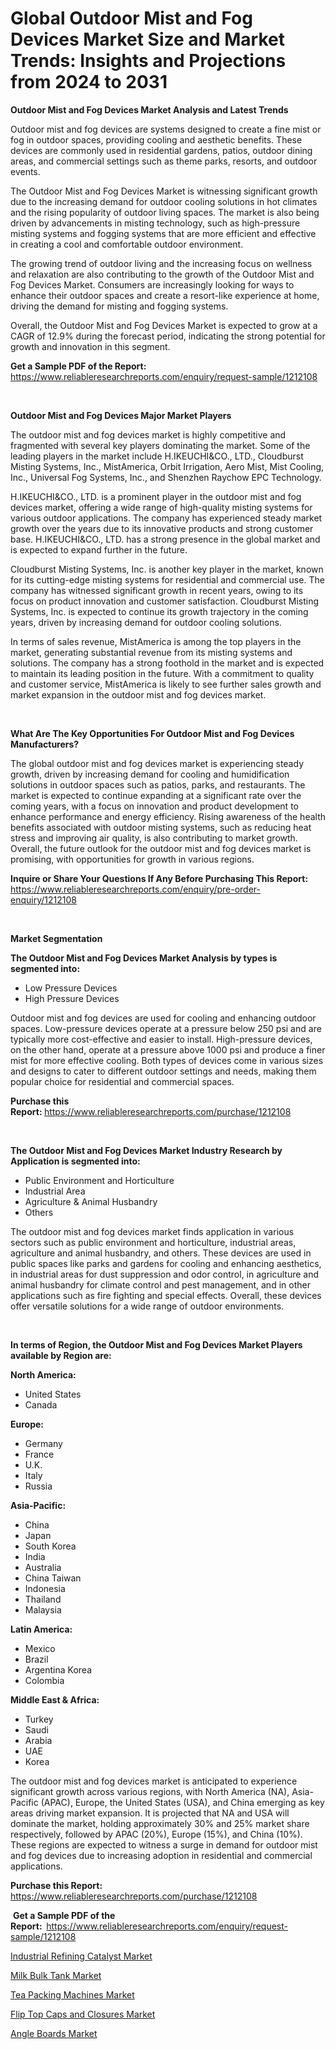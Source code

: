 <p><h1>Global Outdoor Mist and Fog Devices Market Size and Market Trends: Insights and Projections from 2024 to 2031</h1></p><p><strong>Outdoor Mist and Fog Devices Market Analysis and Latest Trends</strong></p>
<p><p>Outdoor mist and fog devices are systems designed to create a fine mist or fog in outdoor spaces, providing cooling and aesthetic benefits. These devices are commonly used in residential gardens, patios, outdoor dining areas, and commercial settings such as theme parks, resorts, and outdoor events.</p><p>The Outdoor Mist and Fog Devices Market is witnessing significant growth due to the increasing demand for outdoor cooling solutions in hot climates and the rising popularity of outdoor living spaces. The market is also being driven by advancements in misting technology, such as high-pressure misting systems and fogging systems that are more efficient and effective in creating a cool and comfortable outdoor environment.</p><p>The growing trend of outdoor living and the increasing focus on wellness and relaxation are also contributing to the growth of the Outdoor Mist and Fog Devices Market. Consumers are increasingly looking for ways to enhance their outdoor spaces and create a resort-like experience at home, driving the demand for misting and fogging systems.</p><p>Overall, the Outdoor Mist and Fog Devices Market is expected to grow at a CAGR of 12.9% during the forecast period, indicating the strong potential for growth and innovation in this segment.</p></p>
<p><strong>Get a Sample PDF of the Report:&nbsp;</strong> <a href="https://www.reliableresearchreports.com/enquiry/request-sample/1212108">https://www.reliableresearchreports.com/enquiry/request-sample/1212108</a></p>
<p>&nbsp;</p>
<p><strong>Outdoor Mist and Fog Devices Major Market Players</strong></p>
<p><p>The outdoor mist and fog devices market is highly competitive and fragmented with several key players dominating the market. Some of the leading players in the market include H.IKEUCHI&CO., LTD., Cloudburst Misting Systems, Inc., MistAmerica, Orbit Irrigation, Aero Mist, Mist Cooling, Inc., Universal Fog Systems, Inc., and Shenzhen Raychow EPC Technology.</p><p>H.IKEUCHI&CO., LTD. is a prominent player in the outdoor mist and fog devices market, offering a wide range of high-quality misting systems for various outdoor applications. The company has experienced steady market growth over the years due to its innovative products and strong customer base. H.IKEUCHI&CO., LTD. has a strong presence in the global market and is expected to expand further in the future.</p><p>Cloudburst Misting Systems, Inc. is another key player in the market, known for its cutting-edge misting systems for residential and commercial use. The company has witnessed significant growth in recent years, owing to its focus on product innovation and customer satisfaction. Cloudburst Misting Systems, Inc. is expected to continue its growth trajectory in the coming years, driven by increasing demand for outdoor cooling solutions.</p><p>In terms of sales revenue, MistAmerica is among the top players in the market, generating substantial revenue from its misting systems and solutions. The company has a strong foothold in the market and is expected to maintain its leading position in the future. With a commitment to quality and customer service, MistAmerica is likely to see further sales growth and market expansion in the outdoor mist and fog devices market.</p></p>
<p>&nbsp;</p>
<p><strong>What Are The Key Opportunities For Outdoor Mist and Fog Devices Manufacturers?</strong></p>
<p><p>The global outdoor mist and fog devices market is experiencing steady growth, driven by increasing demand for cooling and humidification solutions in outdoor spaces such as patios, parks, and restaurants. The market is expected to continue expanding at a significant rate over the coming years, with a focus on innovation and product development to enhance performance and energy efficiency. Rising awareness of the health benefits associated with outdoor misting systems, such as reducing heat stress and improving air quality, is also contributing to market growth. Overall, the future outlook for the outdoor mist and fog devices market is promising, with opportunities for growth in various regions.</p></p>
<p><strong>Inquire or Share Your Questions If Any Before Purchasing This Report:</strong> <a href="https://www.reliableresearchreports.com/enquiry/pre-order-enquiry/1212108">https://www.reliableresearchreports.com/enquiry/pre-order-enquiry/1212108</a></p>
<p>&nbsp;</p>
<p><strong>Market Segmentation</strong></p>
<p><strong>The Outdoor Mist and Fog Devices Market Analysis by types is segmented into:</strong></p>
<p><ul><li>Low Pressure Devices</li><li>High Pressure Devices</li></ul></p>
<p><p>Outdoor mist and fog devices are used for cooling and enhancing outdoor spaces. Low-pressure devices operate at a pressure below 250 psi and are typically more cost-effective and easier to install. High-pressure devices, on the other hand, operate at a pressure above 1000 psi and produce a finer mist for more effective cooling. Both types of devices come in various sizes and designs to cater to different outdoor settings and needs, making them popular choice for residential and commercial spaces.</p></p>
<p><strong>Purchase this Report:&nbsp;</strong><a href="https://www.reliableresearchreports.com/purchase/1212108">https://www.reliableresearchreports.com/purchase/1212108</a></p>
<p>&nbsp;</p>
<p><strong>The Outdoor Mist and Fog Devices Market Industry Research by Application is segmented into:</strong></p>
<p><ul><li>Public Environment and Horticulture</li><li>Industrial Area</li><li>Agriculture & Animal Husbandry</li><li>Others</li></ul></p>
<p><p>The outdoor mist and fog devices market finds application in various sectors such as public environment and horticulture, industrial areas, agriculture and animal husbandry, and others. These devices are used in public spaces like parks and gardens for cooling and enhancing aesthetics, in industrial areas for dust suppression and odor control, in agriculture and animal husbandry for climate control and pest management, and in other applications such as fire fighting and special effects. Overall, these devices offer versatile solutions for a wide range of outdoor environments.</p></p>
<p>&nbsp;</p>
<p><strong>In terms of Region, the Outdoor Mist and Fog Devices Market Players available by Region are:</strong></p>
<p>
    <p> <strong> North America: </strong>
        <ul>
            <li>United States</li>
            <li>Canada</li>
        </ul>
        </p> 
    <p> <strong> Europe: </strong>
        <ul>
            <li>Germany</li>
            <li>France</li>
            <li>U.K.</li>
            <li>Italy</li>
            <li>Russia</li>
        </ul>
        </p> 
    <p> <strong> Asia-Pacific: </strong>
        <ul>
            <li>China</li>
            <li>Japan</li>
            <li>South Korea</li>
            <li>India</li>
            <li>Australia</li>
            <li>China Taiwan</li>
            <li>Indonesia</li>
            <li>Thailand</li>
            <li>Malaysia</li>
        </ul>
        </p> 
    <p> <strong> Latin America: </strong>
        <ul>
            <li>Mexico</li>
            <li>Brazil</li>
            <li>Argentina Korea</li>
            <li>Colombia</li>
        </ul>
        </p> 
    <p> <strong> Middle East & Africa: </strong>
        <ul>
            <li>Turkey</li>
            <li>Saudi</li>
            <li>Arabia</li>
            <li>UAE</li>
            <li>Korea</li>
        </ul>
    </p>
    </p>
<p><p>The outdoor mist and fog devices market is anticipated to experience significant growth across various regions, with North America (NA), Asia-Pacific (APAC), Europe, the United States (USA), and China emerging as key areas driving market expansion. It is projected that NA and USA will dominate the market, holding approximately 30% and 25% market share respectively, followed by APAC (20%), Europe (15%), and China (10%). These regions are expected to witness a surge in demand for outdoor mist and fog devices due to increasing adoption in residential and commercial applications.</p></p>
<p><strong>Purchase this Report: </strong><a href="https://www.reliableresearchreports.com/purchase/1212108">https://www.reliableresearchreports.com/purchase/1212108</a></p>
<p>&nbsp;<strong>Get a Sample PDF of the Report:&nbsp;&nbsp;</strong><a href="https://www.reliableresearchreports.com/enquiry/request-sample/1212108">https://www.reliableresearchreports.com/enquiry/request-sample/1212108</a></p>
<p><strong></strong></p>
<p><p><a href="https://github.com/gdfhhhj/Market-Research-Report-List-3/blob/main/industrial-refining-catalyst-market.md">Industrial Refining Catalyst Market</a></p><p><a href="https://medium.com/@jeremyking767/milk-bulk-tank-market-research-report-its-history-and-forecast-2024-to-2031-c485990a03fd">Milk Bulk Tank Market</a></p><p><a href="https://medium.com/@joshuajackson1010/tea-packing-machines-market-size-cagr-trends-2024-2030-5af9a752bb45">Tea Packing Machines Market</a></p><p><a href="https://medium.com/@jeremyking767/flip-top-caps-and-closures-market-report-reveals-the-latest-trends-and-growth-opportunities-of-this-2b78b04b9b32">Flip Top Caps and Closures Market</a></p><p><a href="https://medium.com/@joshuajackson1010/angle-boards-market-comprehensive-assessment-by-type-application-and-geography-e2a3129b5c95">Angle Boards Market</a></p></p>